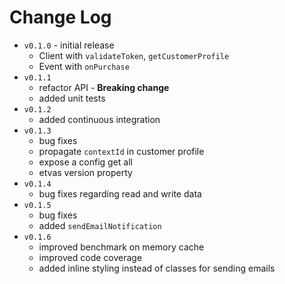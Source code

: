 # Change Log

- `v0.1.0` - initial release
  - Client with `validateToken`, `getCustomerProfile`
  - Event with `onPurchase`
- `v0.1.1`
  - refactor API - **Breaking change**
  - added unit tests
- `v0.1.2`
  - added continuous integration
- `v0.1.3`
  - bug fixes
  - propagate `contextId` in customer profile
  - expose a config get all
  - etvas version property
- `v0.1.4`
  - bug fixes regarding read and write data
- `v0.1.5`
  - bug fixes
  - added `sendEmailNotification`
- `v0.1.6`
  - improved benchmark on memory cache
  - improved code coverage
  - added inline styling instead of classes for sending emails
